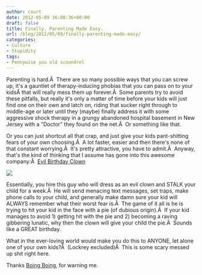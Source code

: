 ```yaml
---
author: court
date: 2012-05-09 16:08:36+00:00
draft: false
title: Finally, Parenting Made Easy.
url: /blog/2012/05/09/finally-parenting-made-easy/
categories:
- Culture
- Stupidity
tags:
- Pennywise you old scoundrel
---
```


Parenting is hard.Â  There are so many possible ways that you can screw up, it's a gauntlet of therapy-inducing phobias that you can pass on to your kidsÂ that will really mess them up forever.Â  Some parents try to avoid these pitfalls, but really it's only a matter of time before your kids will just find one on their own and latch on, riding that sucker right through to middle-age or later until they (maybe) finally address it with some aggressive shock therapy in a grungy abandoned hospital basement in New Jersey with a "Doctor" they found on the net.Â  Or something like that.

Or you can just shortcut all that crap, and just give your kids pant-shitting fears of your own choosing.Â  A lot faster, easier and then there's none of that constant worrying.Â  It's pretty attractive, you have to admit.Â  Anyway, that's the kind of thinking that I assume has gone into this awesome company:Â  [Evil Birthday Clown](http://evilbirthdayclown.com)

[![](http://www.vallentyne.com/blog/wp-content/uploads/2012/05/evil-clown.jpg)
](http://www.vallentyne.com/blog/wp-content/uploads/2012/05/evil-clown.jpg)

Essentially, you hire this guy who will dress as an evil clown and STALK your child for a week.Â  He will send menacing text messages, set traps, make phone calls to your child, and generally make damn sure your kid will ALWAYS remember what their worst fear is.Â  The game of it all is he is trying to hit your kid in the face with a pie (of dubious origin).Â  If your kid manages to avoid 1) getting hit with the pie and 2) becoming a raving gibbering lunatic, why then the clown will give your child the pie.Â  Sounds like a GREAT birthday.

What in the ever-loving world would make you do this to ANYONE, let alone one of your own kids?Â  (Lockrey excluded)Â  This is some scary messed up shit right here.

Thanks [Boing Boing](http://feedproxy.google.com/~r/boingboing/iBag/~3/28v_F2a-jk0/parents-pay-clown-to-stalk-kid.html), for warning me.
